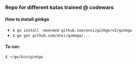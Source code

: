 ### Repo for different katas trained @ codewars

#### How to install ginkgo
- `$ go install -mod=mod github.com/onsi/ginkgo/v2/ginkgo`
- `$ go get github.com/onsi/gomega/...`

#### To run: 
`$ ~/go/bin/ginkgo`